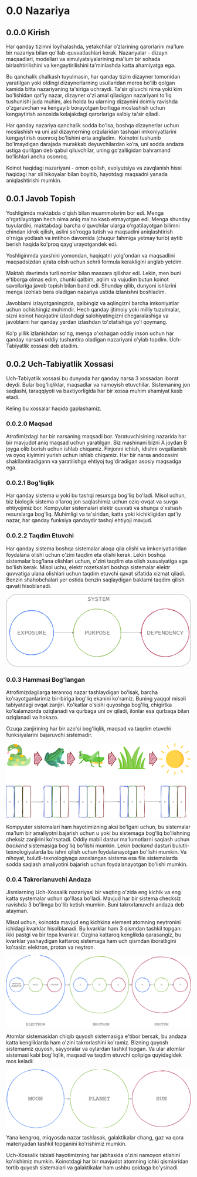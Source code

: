 # 0.0 Nazariya

## 0.0.0 Kirish

Har qanday tizimni loyihalashda, yetakchilar o’zlarining qarorlarini ma'lum bir nazariya bilan qo'llab-quvvatlashlari kerak. Nazariyalar - dizayn maqsadlari, modellari va simulyatsiyalarining ma'lum bir sohada birlashtirilishini va kengaytirilishini ta'minlashda katta ahamiyatga ega.

Bu qanchalik chalkash tuyulmasin, har qanday tizim dizayner tomonidan yaratilgan yoki oldingi dizaynerlarning usullaridan meros bo'lib qolgan kamida bitta nazariyaning ta'siriga uchraydi. Ta'sir qiluvchi nima yoki kim bo'lishidan qat'iy nazar, dizayner  o'zi amal qiladigan nazariyani to'liq tushunishi juda muhim, aks holda bu ularning dizaynini doimiy ravishda o'zgaruvchan va kengayib borayotgan borliqga moslashish uchun kengaytirish asnosida kelajakdagi qarorlariga salbiy ta'sir qiladi.

Har qanday nazariya qanchalik sodda bo'lsa, boshqa dizaynerlar uchun moslashish va uni asl dizaynerning orzularidan tashqari imkoniyatlarini kengaytirish osonroq bo'lishini erta angladim. 
Koinotni tushunib bo'lmaydigan darajada murakkab deyuvchilardan ko’ra, uni sodda andaza ustiga qurilgan deb qabul qiluvchilar, uning go’zalligidan bahramand bo’lishlari ancha osonroq.

Koinot haqidagi nazariyani - omon qolish, evolyutsiya va zavqlanish hissi haqidagi har xil hikoyalar bilan boyitib, hayotdagi maqsadni yanada aniqlashtirishi mumkin.

## 0.0.1 Javob Topish

Yoshligimda maktabda o'qish bilan muammolarim bor edi. Menga o'rgatilayotgan hech nima aniq ma'no kasb etmayotgan edi. Menga shunday tuyulardiki, maktabdagi barcha o'quvchilar ularga o'rgatilayotgan bilimni chindan idrok qilish, aslini so'roqga tutish va maqsadini aniqlashtirish o'rniga yodlash va imtihon davomida (chuqur fahmiga yetmay turib) aytib berish haqida ko'proq qayg'urayotgandek edi.

Yoshliginmda yaxshini yomondan, haqiqatni yolg'ondan va maqsadlini maqsadsizdan ajrata olish uchun sehrli formula kerakligini anglab yetdim. 

Maktab davrimda turli nomlar bilan masxara qilishar edi. Lekin, men buni e'tiborga olmas edim, chunki qalbim, aqlim va vujudim butun koinot savollariga javob topish bilan band edi. Shunday qilib, dunyoni ishlarini menga izohlab bera oladigan nazariya ustida izlanishni boshladim. 

Javoblarni izlayotganingzda, qalbingiz va aqlingizni barcha imkoniyatlar uchun ochishingiz muhimdir. Hech qanday ijtimoiy yoki milliy tuzulmalar, sizni koinot haqiqatini izlashdagi salohiyatingizni chegaralashiga va javoblarni har qanday yerdan izlashdan to'xtatishiga yo'l qoymang. 

Ko'p yillik izlanishdan so'ng, menga o'xshagan oddiy inson uchun har qanday narsani oddiy tushuntira oladigan nazariyani o'ylab topdim. Uch-Tabiyatlik xossasi deb atadim.

## 0.0.2 Uch-Tabiyatlik Xossasi
Uch-Tabiyatlik xossasi bu dunyoda har qanday narsa 3 xossadan iborat deydi. Bular bog'liqliklar, maqsadlar va namoyish etuvchilar. Sistemaning jon saqlashi, taraqqiyoti va baxtiyorligida har bir xossa muhim ahamiyat kasb etadi.

Keling bu xossalar haqida gaplashamiz.

### 0.0.2.0 Maqsad

Atrofimizdagi har bir narsaning maqsadi bor. Yaratuvchisining nazarida har bir mavjudot aniq maqsad uchun yaratilgan. Biz mashinani bizni A joydan B joyga olib borish uchun ishlab chiqamiz. Finjonni ichish, idishni ovqatlanish va oyoq kiyimini yurish uchun ishlab chiqamiz. Har bir narsa andozasini shakllantiradigann va yaratilishga ehtiyoj tug'diradigan asosiy maqsadga ega. 

### 0.0.2.1 Bog'liqlik
Har qanday sistema u yoki bu tashqi resursga bog'liq bo'ladi. Misol uchun, biz biologik sistema o'laroq jon saqlashimiz uchun oziq-ovqat va suvga ehtiyojimiz bor. Kompyuter sistemalari elektr quvvati va shunga o'xshash resurslarga bog'liq. Muhimligi va ta'siridan, katta yoki kichikligidan qat'iy nazar, har qanday funksiya qandaydir tashqi ehtiyoji mavjud.  


### 0.0.2.2 Taqdim Etuvchi
Har qanday sistema boshqa sistemalar aloqa qila olishi va imkoniyatlaridan foydalana olishi uchun o'zini taqdim eta olishi kerak. Lekin boshqa sistemalar bog'lana olishlari uchun, o'zini taqdim eta olish xususiyatiga ega bo'lish kerak. Misol uchu, elektr rozetkalari boshqa sistemalar elektr quvvatiga ulana olishlari uchun taqdim etuvchi qavat sifatida xizmat qiladi. Benzin shahobchalari yer ostida benzin saqlaydigan baklarni taqdim qilish qavati hisoblanadi.

![Theory Diagram](Resurslar/Nazariya/The%20Theory.png "")

### 0.0.3 Hammasi Bog'langan

Atrofimizdagilarga teranroq nazar tashlaydigan bo'lsak, barcha ko'rayotganlarimiz bir-biriga bog'liq ekanini ko'ramiz. Buning yaqqol misoli tabiyatdagi ovqat zanjiri. Ko'katlar o'sishi quyoshga bog'liq, chigirtka ko'kalamzorda oziqlanadi va qurbaga uni ov qiladi, ilonlar esa qurbaqa bilan oziqlanadi va hokazo.

Ozuqa zanjirining har bir azo'si bog'liqlik, maqsad va taqdim etuvchi funksiyalarini bajaruvchi sistemadir.


![Theory Diagram](Resurslar/Nazariya/The%20Theory-0.0.3.png "")

Kompyuter sistemalari ham hayotimizning aksi bo'lgani uchun, bu sistemalar ma'lum bir amaliyotni bajarish uchun u yoki bu sistemaga bog'liq bo'lishning cheksiz zanjirini ko'rsatadi. Oddiy mabil dastur ma'lumotlarni saqlash uchun _backend_ sistemasiga bog'liq bo'lishi mumkin. Lekin _backend_ dasturi bulutli-texnologiyalarda bu ishni qilish uchun foydalanayotgan bo'lishi mumkin. Va nihoyat, bulutli-texnologiyaga asoslangan sistema esa file sistemalarda sodda saqlash amaliyotini bajarish uchun foydalanayotgan bo'lishi mumkin. 

### 0.0.4 Takrorlanuvchi Andaza
Jismlarning Uch-Xossalik nazariyasi bir vaqting o'zida eng kichik va eng katta systemalar uchun qo'llasa bo'ladi. 
Mavjud har bir sistema checksiz ravishda 3 bo'limga bo'lib ketish mumkin. Buni takrorlanuvchi andaza deb atayman.  

Misol uchun, koinotda mavjud eng kichkina element atomning neytronini ichidagi kvarklar hisolblanadi. Bu kvarklar ham 3 qismdan tashkil topgan: ikki pastgi va bir tepa kvarklar. Ozgina kattaroq kenglikda qarasangiz, bu kvarklar yashaydigan kattaroq sistemaga ham uch qismdan iboratligini ko'rasiz: elektron, proton va neytron. 

![Theory Diagram](Resurslar/Nazariya/The%20Theory-0.0.4.png "")

Atomlar sistemasidan chiqib quyosh sistemasiga e'tibor bersak, bu andaza katta kengliklarda ham o'zini takrorlashini ko'ramiz. Bizning quyosh sistemamiz quyosh, sayyoralar va oylardan tashkil topgan. Va ular atomlar sistemasi kabi bog'liqlik, maqsad va taqdim etuvchi qolipiga quyidagidek mos keladi: 

![Theory Diagram](Resurslar/Nazariya/The%20Theory-0.0.4%202.png "")


Yana kengroq, miqyosda nazar tashlasak, galaktikalar chang, gaz va qora materiyadan tashkil topganini ko'rishimiz mumkin.

Uch-Xossalik tabiati hayotimizning har jabhasida o'zini namoyon etishini ko'rishimiz mumkin. Koinotdagi har bir mavjudot atomning ichki qismlaridan tortib quyosh sistemalari va galaktikalar ham ushbu qoidaga bo'ysinadi. 


